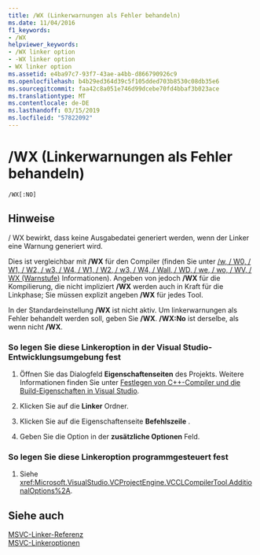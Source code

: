```yaml
---
title: /WX (Linkerwarnungen als Fehler behandeln)
ms.date: 11/04/2016
f1_keywords:
- /WX
helpviewer_keywords:
- /WX linker option
- -WX linker option
- WX linker option
ms.assetid: e4ba97c7-93f7-43ae-a4bb-d866790926c9
ms.openlocfilehash: b4b29ed364d39c5f105dded703b8530c08db35e6
ms.sourcegitcommit: faa42c8a051e746d99dcebe70fd4bbaf3b023ace
ms.translationtype: MT
ms.contentlocale: de-DE
ms.lasthandoff: 03/15/2019
ms.locfileid: "57822092"
---
```

# <a name="wx-treat-linker-warnings-as-errors"></a>/WX (Linkerwarnungen als Fehler behandeln)

```
/WX[:NO]
```

## <a name="remarks"></a>Hinweise

/ WX bewirkt, dass keine Ausgabedatei generiert werden, wenn der Linker eine Warnung generiert wird.

Dies ist vergleichbar mit **/WX** für den Compiler (finden Sie unter [/w, / W0, / W1, / W2, / w3, / W4, / W1, / W2, / w3, / W4, / Wall, / WD, / we, / wo, / WV, / WX (Warnstufe)](compiler-option-warning-level.md) Informationen). Angeben von jedoch **/WX** für die Kompilierung, die nicht impliziert **/WX** werden auch in Kraft für die Linkphase; Sie müssen explizit angeben **/WX** für jedes Tool.

In der Standardeinstellung **/WX** ist nicht aktiv. Um linkerwarnungen als Fehler behandelt werden soll, geben Sie **/WX**. **/WX:No** ist derselbe, als wenn nicht **/WX**.

### <a name="to-set-this-linker-option-in-the-visual-studio-development-environment"></a>So legen Sie diese Linkeroption in der Visual Studio-Entwicklungsumgebung fest

1. Öffnen Sie das Dialogfeld **Eigenschaftenseiten** des Projekts. Weitere Informationen finden Sie unter [Festlegen von C++-Compiler und die Build-Eigenschaften in Visual Studio](../working-with-project-properties.md).

1. Klicken Sie auf die **Linker** Ordner.

1. Klicken Sie auf die Eigenschaftenseite **Befehlszeile** .

1. Geben Sie die Option in der **zusätzliche Optionen** Feld.

### <a name="to-set-this-linker-option-programmatically"></a>So legen Sie diese Linkeroption programmgesteuert fest

1. Siehe <xref:Microsoft.VisualStudio.VCProjectEngine.VCCLCompilerTool.AdditionalOptions%2A>.

## <a name="see-also"></a>Siehe auch

[MSVC-Linker-Referenz](linking.md)<br/>
[MSVC-Linkeroptionen](linker-options.md)
